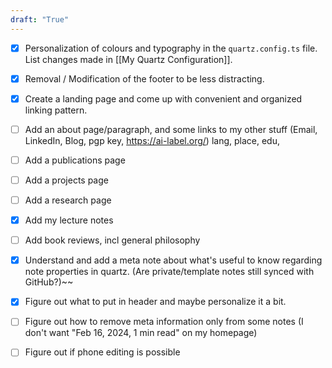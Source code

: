 ```yaml
---
draft: "True"
---
```



* [x] Personalization of colours and typography in the `quartz.config.ts` file. List changes made in [[My Quartz Configuration]].
* [x] Removal / Modification of the footer to be less distracting.
* [x] Create a landing page and come up with convenient and organized linking pattern.
* [ ] Add an about page/paragraph, and some links to my other stuff (Email, LinkedIn, Blog, pgp key, https://ai-label.org/) lang, place, edu, 
* [ ] Add a publications page
* [ ] Add a projects page
* [ ] Add a research page
* [x] Add my lecture notes
* [ ] Add book reviews, incl general philosophy
* [x] Understand and add a meta note about what's useful to know regarding note properties in quartz. (Are private/template notes still synced with GitHub?)~~
* [x] Figure out what to put in header and maybe personalize it a bit. 
* [ ] Figure out how to remove meta information only from some notes (I don't want "Feb 16, 2024, 1 min read" on my homepage)
* [ ] Figure out if phone editing is possible


